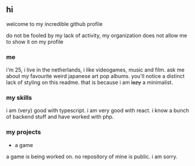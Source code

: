 ## hi

welcome to my incredible github profile

do not be fooled by my lack of activity, my organization does not allow me to show it on my profile

### me

i'm 25, i live in the netherlands, i like videogames, music and film. ask me about my favourite weird japanese art pop albums. you'll notice a distinct lack of styling on this readme. that is because i am ~~lazy~~ a minimalist.

### my skills

i am (very) good with typescript. i am very good with react. i know a bunch of backend stuff and have worked with php.

### my projects

- a game

a game is being worked on. no repository of mine is public. i am sorry.
